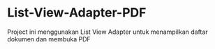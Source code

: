 # List-View-Adapter-PDF
Project ini menggunakan List View Adapter untuk menampilkan daftar dokumen dan membuka PDF
